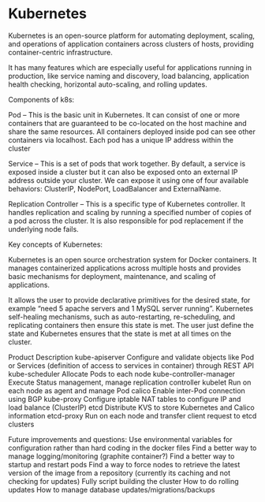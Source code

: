 # Kubernetes

Kubernetes is an open-source platform for automating deployment, scaling, and operations of application containers across clusters of hosts, providing container-centric infrastructure.

It has many features which are especially useful for applications running in production, like service naming and discovery, load balancing, application health checking, horizontal auto-scaling, and rolling updates.

Components of k8s:

Pod – This is the basic unit in Kubernetes. It can consist of one or more containers that are guaranteed to be co-located on the host machine and share the same resources. All containers deployed inside pod can see other containers via localhost. Each pod has a unique IP address within the cluster

Service – This is a set of pods that work together. By default, a service is exposed inside a cluster but it can also be exposed onto an external  IP address outside your cluster. We can expose it using one of four available behaviors: ClusterIP, NodePort, LoadBalancer and ExternalName.

Replication Controller – This is a specific type of Kubernetes controller. It handles replication and scaling by running a specified number of copies of a pod across the cluster. It is also responsible for pod replacement if the underlying node fails.

Key concepts of Kubernetes:

Kubernetes is an open source orchestration system for Docker containers. It manages containerized applications across multiple hosts and provides basic mechanisms for deployment, maintenance, and scaling of applications.

It allows the user to provide declarative primitives for the desired state, for example “need 5 apache servers and 1 MySQL server running”. Kubernetes self-healing mechanisms, such as auto-restarting, re-scheduling, and replicating containers then ensure this state is met. The user just define the state and Kubernetes ensures that the state is met at all times on the cluster.


Product
Description
kube-apiserver
Configure and validate objects like Pod or Services (definition of access to services in container) through REST API 
kube-scheduler
Allocate Pods to each node
kube-controller-manager
Execute Status management, manage replication controller
kubelet
Run on each node as agent and manage Pod
calico
Enable inter-Pod connection using BGP
kube-proxy
Configure iptable NAT tables to configure IP and load balance (ClusterIP)
etcd
Distribute KVS to store Kubernetes and Calico information
etcd-proxy
Run on each node and transfer client request to etcd clusters





Future improvements and questions:
Use environmental variables for configuration rather than hard coding in the docker files
Find a better way to manage logging/monitoring (graphite container?)
Find a better way to startup and restart pods
Find a way to force nodes to retrieve the latest version of the image from a repository (currently its caching and not checking for updates)
Fully script building the cluster
How to do rolling updates
How to manage database updates/migrations/backups



